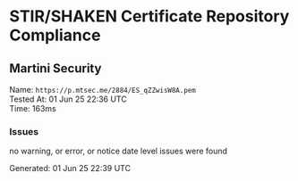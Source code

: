 # STIR/SHAKEN Certificate Repository Compliance

## Martini Security

Name: `https://p.mtsec.me/2884/ES_qZZwisW8A.pem`\
Tested At: 01 Jun 25 22:36 UTC\
Time: 163ms

### Issues

no warning, or error, or notice date level issues were found

Generated: 01 Jun 25 22:39 UTC